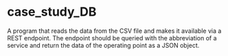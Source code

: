 # case_study_DB
A program that reads the data from the CSV file and makes it available via a REST endpoint. The endpoint should be queried with the abbreviation of a service and return the data of the operating point as a JSON object.
